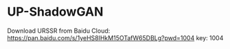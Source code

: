# UP-ShadowGAN

Download URSSR from Baidu Cloud: https://pan.baidu.com/s/1yeHS8IHkM15OTafW65DBLg?pwd=1004 key: 1004
